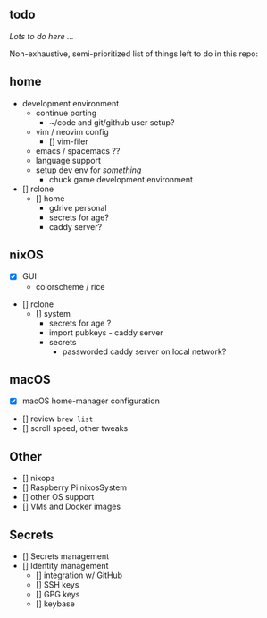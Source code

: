 todo
---

_Lots to do here ..._

Non-exhaustive, semi-prioritized list of things left to do in this repo:

## home
- development environment
    - continue porting
        - ~/code and git/github user setup?
    - vim / neovim config
        - [] vim-filer
    - emacs / spacemacs ??
    - language support
    - setup dev env for _something_
        - chuck game development environment
- [] rclone
    - [] home
        - gdrive personal
        - secrets for age?
        - caddy server?

## nixOS
- [x] GUI
    - colorscheme / rice
- [] rclone
    - [] system
        - secrets for age ?
        - import pubkeys - caddy server
        - secrets
            - passworded caddy server on local network?

## macOS
- [x] macOS home-manager configuration
- [] review `brew list`
- [] scroll speed, other tweaks

## Other
- [] nixops
- [] Raspberry Pi nixosSystem
- [] other OS support
- [] VMs and Docker images

## Secrets
- [] Secrets management
- [] Identity management
    - [] integration w/ GitHub
    - [] SSH keys
    - [] GPG keys
    - [] keybase
